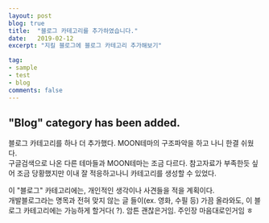 ```yaml
---
layout: post
blog: true
title:  "블로그 카테고리를 추가하였습니다."
date:   2019-02-12
excerpt: "지킬 블로그에 블로그 카테고리 추가해보기"

tag:
- sample
- test
- blog
comments: false
---
```

## "Blog" category has been added.

블로그 카테고리를 하나 더 추가했다.
MOON테마의 구조파악을 하고 나니 한결 쉬웠다.<br> 구글검색으로 나온 다른 테마들과 MOON테마는 조금 다르다. 참고자료가 부족한듯 싶어 조금 당황했지만 이내 잘 적응하고나니 카테고리를 생성할 수 있었다.

이 "블로그" 카테고리에는, 개인적인 생각이나 사견들을 적을 계획이다.<br>개발블로그라는 명목과 전혀 맞지 않는 글 들이(ex. 영화, 수필 등) 가끔 올라와도, 이 블로그 카테고리에는 가능하게 할거다( ?). 암튼 괜찮은거임. 주인장 마음대로인거임 ㅎ